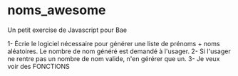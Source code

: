 # noms_awesome
Un petit exercise de Javascript pour Bae

1- Écrie le logiciel nécessaire pour générer une liste de prénoms + noms aléatoires. Le nombre de nom généré est demandé à l'usager.
2- Si l'usager ne rentre pas un nombre de nom valide, n'en gérérer que un.
3- Je veux voir des FONCTIONS